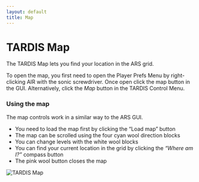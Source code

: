 ```yaml
---
layout: default
title: Map
---
```


# TARDIS Map

The TARDIS Map lets you find your location in the ARS grid.

To open the map, you first need to open the Player Prefs Menu by right-clicking AIR with the sonic screwdriver. Once
open click the map button in the GUI. Alternatively, click the _Map_ button in the TARDIS Control Menu.

### Using the map

The map controls work in a similar way to the ARS GUI.

- You need to load the map first by clicking the “Load map” button
- The map can be scrolled using the four cyan wool direction blocks
- You can change levels with the white wool blocks
- You can find your current location in the grid by clicking the _“Where am I?”_ compass button
- The pink wool button closes the map

![TARDIS Map](images/docs/tardis_map.jpg)

